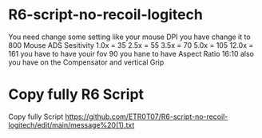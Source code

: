 # R6-script-no-recoil-logitech
You need change some setting 
like your mouse DPI you have change it to 800
Mouse ADS Sesitivity 
1.0x = 35
2.5x = 55
3.5x = 70
5.0x = 105
12.0x = 161
you have to have youir fov 90
you hane to have Aspect Ratio 16:10
also you have on the 
Compensator and vertical Grip
# Copy fully R6 Script #
Copy fully Script
https://github.com/ETR0T07/R6-script-no-recoil-logitech/edit/main/message%20(1).txt
